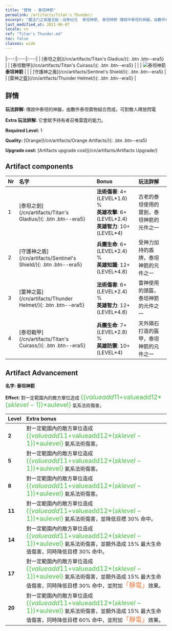 ```yaml
---
title: "寶物 - 泰坦神箭"
permalink: /artifacts/Titan's Thunder/
excerpt: "魔法门之英雄无敌：战争纪元  泰坦神箭. 泰坦神箭 傳說中泰坦的神器，由數件泰坦寶物組合而成，可對敵人釋放閃電"
last_modified_at: 2021-06-07
locale: cn
ref: "Titan's Thunder.md"
toc: false
classes: wide
---
```


  |:---:|:---:|:---:| 
  |  [泰坦之劍](/cn/artifacts/Titan's Gladius/){: .btn .btn--era5} |   |  [泰坦戰甲](/cn/artifacts/Titan's Cuirass/){: .btn .btn--era5} | 
  |   | ![泰坦神箭](/images/t/icon_artifact_42.png) **泰坦神箭** |  | 
  |  [守護神之盾](/cn/artifacts/Sentinel's Shield/){: .btn .btn--era5} |   |  [雷神之盔](/cn/artifacts/Thunder Helmet/){: .btn .btn--era5} | 


## 詳情

 **玩法詳解:** 傳說中泰坦的神器，由數件泰坦寶物組合而成，可對敵人釋放閃電

 **Extra 玩法詳解:** 它會賦予持有者召喚雷霆的能力。

 **Required Level:** 1

 **Quality:** [Orange](/cn/artifacts/Orange Artifacts/){: .btn .btn--era5}

 **Upgrade cost:** [Artifacts upgrade cost](/cn/artifacts/Artifacts Upgrade/)



## Artifact components

  | Nr |    名字    |   Bonus | 玩法詳解 | 
  |:---|:-----------|:--------|:------------| 
  | 1 | [泰坦之劍](/cn/artifacts/Titan's Gladius/){: .btn .btn--era5} | **法術傷害**: 4+(LEVEL\*1.6) %<br/>**英雄攻擊**: 6+(LEVEL\*2.4)<br/>**英雄智力**: 10+(LEVEL\*4) | 古老的泰坦使用的寶劍，泰坦神箭的元件之一 | 
  | 2 | [守護神之盾](/cn/artifacts/Sentinel's Shield/){: .btn .btn--era5} | **兵團生命**: 6+(LEVEL\*2.4) %<br/>**英雄知識**: 12+(LEVEL\*4.8) | 受神力加持的盾牌，泰坦神箭的元件之一 | 
  | 3 | [雷神之盔](/cn/artifacts/Thunder Helmet/){: .btn .btn--era5} | **法術傷害**: 6+(LEVEL\*2.4) %<br/>**英雄智力**: 12+(LEVEL\*4.8) | 雷神使用的頭盔，泰坦神箭的元件之一 | 
  | 4 | [泰坦戰甲](/cn/artifacts/Titan's Cuirass/){: .btn .btn--era5} | **兵團生命**: 7+(LEVEL\*2.8) %<br/>**英雄防禦**: 10+(LEVEL\*4) | 天外隕石打造的盔甲，泰坦神箭的元件之一 | 


## Artifact Advancement

 **名字: 泰坦神箭**

 **Effect:** 對一定範圍內的敵方單位造成 <span style="color: #48b946;font-size:20px">{($valueadd11+$valueadd12*($sklevel-1))*$aulevel}</span> 氣系法術傷害。

  |  Level  |    Extra bonus  | 
  |:--------|:----------------| 
  | **2** | 對一定範圍內的敵方單位造成 <span style="color: #48b946;font-size:20px">{($valueadd11+$valueadd12*($sklevel-1))*$aulevel}</span> 氣系法術傷害。 | 
  | **5** | 對一定範圍內的敵方單位造成 <span style="color: #48b946;font-size:20px">{($valueadd11+$valueadd12*($sklevel-1))*$aulevel}</span> 氣系法術傷害。 | 
  | **8** | 對一定範圍內的敵方單位造成 <span style="color: #48b946;font-size:20px">{($valueadd11+$valueadd12*($sklevel-1))*$aulevel}</span> 氣系法術傷害。 | 
  | **11** | 對一定範圍內的敵方單位造成 <span style="color: #48b946;font-size:20px">{($valueadd11+$valueadd12*($sklevel-1))*$aulevel}</span> 氣系法術傷害，並降低目標 30% 命中。 | 
  | **14** | 對一定範圍內的敵方單位造成 <span style="color: #48b946;font-size:20px">{($valueadd11+$valueadd12*($sklevel-1))*$aulevel}</span> 氣系法術傷害，並額外造成 15% 最大生命值傷害，同時降低目標 30% 命中。 | 
  | **17** | 對一定範圍內的敵方單位造成 <span style="color: #48b946;font-size:20px">{($valueadd11+$valueadd12*($sklevel-1))*$aulevel}</span> 氣系法術傷害，並額外造成 15% 最大生命值傷害，同時降低目標 30% 命中，並附加<span style="color: #e07c44;font-size:20px">「靜電」</span>效果。 | 
  | **20** | 對一定範圍內的敵方單位造成 <span style="color: #48b946;font-size:20px">{($valueadd11+$valueadd12*($sklevel-1))*$aulevel}</span> 氣系法術傷害，並額外造成 15% 最大生命值傷害，同時降低目標 60% 命中，並附加<span style="color: #e07c44;font-size:20px">「靜電」</span>效果。 | 
